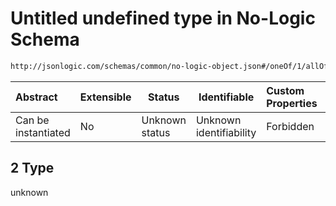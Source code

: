 # Untitled undefined type in No-Logic Schema

```txt
http://jsonlogic.com/schemas/common/no-logic-object.json#/oneOf/1/allOf/1/not/oneOf/2
```




| Abstract            | Extensible | Status         | Identifiable            | Custom Properties | Additional Properties | Access Restrictions | Defined In                                                                   |
| :------------------ | ---------- | -------------- | ----------------------- | :---------------- | --------------------- | ------------------- | ---------------------------------------------------------------------------- |
| Can be instantiated | No         | Unknown status | Unknown identifiability | Forbidden         | Allowed               | none                | [no-logic-object.json\*](common/no-logic-object.json "open original schema") |

## 2 Type

unknown

